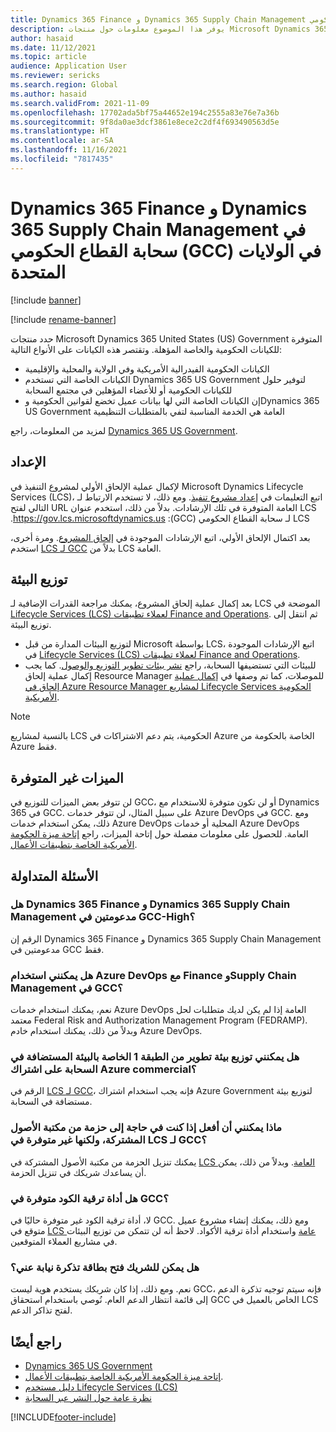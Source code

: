 ```yaml
---
title: Dynamics 365 Finance و Dynamics 365 Supply Chain Management في سحابة القطاع الحكومي (GCC) في الولايات المتحدة
description: يوفر هذا الموضوع معلومات حول منتجات Microsoft Dynamics 365 US Government التي يتم توفيرها للحكومة المؤهلة والكيانات الخاصة.
author: hasaid
ms.date: 11/12/2021
ms.topic: article
audience: Application User
ms.reviewer: sericks
ms.search.region: Global
ms.author: hasaid
ms.search.validFrom: 2021-11-09
ms.openlocfilehash: 17702ada5bf75a44652e194c2555a83e76e7a36b
ms.sourcegitcommit: 9f8da0ae3dcf3861e8ece2c2df4f693490563d5e
ms.translationtype: HT
ms.contentlocale: ar-SA
ms.lasthandoff: 11/16/2021
ms.locfileid: "7817435"
---
```

# <a name="dynamics-365-finance-and-dynamics-365-supply-chain-management-in-us-government-community-cloud-gcc"></a>Dynamics 365 Finance و Dynamics 365 Supply Chain Management في سحابة القطاع الحكومي (GCC) في الولايات المتحدة

[!include [banner](../includes/banner.md)]

[!include [rename-banner](~/includes/cc-data-platform-banner.md)]

حدد منتجات Microsoft Dynamics 365 United States (US) Government المتوفرة للكيانات الحكومية والخاصة المؤهلة. وتقتصر هذه الكيانات على الأنواع التالية:

- الكيانات الحكومية الفيدرالية الأمريكية وفي الولاية والمحلية والإقليمية
- الكيانات الخاصة التي تستخدم Dynamics 365 US Government لتوفير حلول للكيانات الحكومية أو للأعضاء المؤهلين في مجتمع السحابة
- إن الكيانات الخاصة التي لها بيانات عميل تخضع لقوانين الحكومية وDynamics 365 US Government العامة هي الخدمة المناسبة لتفي بالمتطلبات التنظيمية

لمزيد من المعلومات، راجع [Dynamics 365 US Government](/power-platform/admin/microsoft-dynamics-365-government).

## <a name="onboarding"></a>‏‫الإعداد

لإكمال عملية الإلحاق الأولي لمشروع التنفيذ في Microsoft Dynamics Lifecycle Services (LCS)، اتبع التعليمات في [‏‫إعداد مشروع تنفيذ](../../../fin-ops-core/fin-ops/imp-lifecycle/onboard.md). ومع ذلك، لا تستخدم الارتباط لـ LCS العامة المتوفرة في تلك الإرشادات. بدلاً من ذلك، استخدم عنوان URL التالي لفتح LCS لـ سحابة القطاع الحكومي (GCC): <https://gov.lcs.microsoftdynamics.us>.

بعد اكتمال الإلحاق الأولي، اتبع الإرشادات الموجودة في [إلحاق المشروع](../lifecycle-services/project-onboarding.md). ومرة أخرى، استخدم [LCS لـ GCC](https://gov.lcs.microsoftdynamics.us) بدلاً من LCS العامة.

## <a name="environment-deployment"></a>توزيع البيئة

بعد إكمال عملية إلحاق المشروع، يمكنك مراجعة القدرات الإضافية لـ LCS الموضحة في [Lifecycle Services (LCS) لعملاء تطبيقات Finance and Operations](../../../fin-ops-core/dev-itpro/lifecycle-services/lcs-works-lcs.md). ثم انتقل إلى توزيع البيئة.

- لتوزيع البيئات المدارة من قبل Microsoft بواسطة LCS، اتبع الإرشادات الموجودة في [Lifecycle Services (LCS) لعملاء تطبيقات Finance and Operations](../../../fin-ops-core/dev-itpro/lifecycle-services/lcs-works-lcs.md#new-deployment-experience).
- للبيئات التي تستضيفها السحابة، راجع [نشر بيئات تطوير التوزيع والوصول](../../../fin-ops-core/dev-itpro/dev-tools/access-instances.md). كما يجب إكمال عملية إلحاق Resource Manager للموصلات، كما تم وصفها في [إكمال عملية إلحاق في Azure Resource Manager لمشاريع Lifecycle Services الحكومية الأمريكية](arm-onbarding-us-goverment.md).

> [!NOTE]
> بالنسبة لمشاريع LCS الحكومية، يتم دعم الاشتراكات في Azure الخاصة بالحكومة من Azure فقط.

## <a name="features-that-arent-available"></a>الميزات غير المتوفرة

لن تتوفر بعض الميزات للتوزيع في GCC، أو لن تكون متوفرة للاستخدام مع Dynamics 365 في GCC. على سبيل المثال، لن تتوفر خدمات Azure DevOps في GCC. ومع ذلك، يمكن استخدام خدمات Azure DevOps المحلية أو خدمات Azure DevOps العامة. للحصول على معلومات مفصلة حول إتاحة الميزات، راجع [إتاحة ميزة الحكومة الأمريكية الخاصة بتطبيقات الأعمال](https://aka.ms/BAPFunctionalParity).

## <a name="frequently-asked-questions"></a>الأسئلة المتداولة

### <a name="are-dynamics-365-finance-and-dynamics-365-supply-chain-management-supported-in-gcc-high"></a>هل Dynamics 365 Finance و Dynamics 365 Supply Chain Management مدعومتين في GCC-High؟

الرقم إن Dynamics 365 Finance و Dynamics 365 Supply Chain Management مدعومتين في GCC فقط.

### <a name="can-i-use-public-azure-devops-with-finance-and-supply-chain-management-in-gcc"></a>هل يمكنني استخدام Azure DevOps مع Finance وSupply Chain Management في GCC؟

نعم، يمكنك استخدام خدمات Azure DevOps العامة إذا لم يكن لديك متطلبات لحل معتمد Federal Risk and Authorization Management Program (FEDRAMP). وبدلاً من ذلك، يمكنك استخدام خادم Azure DevOps.

### <a name="can-i-deploy-a-cloud-hosted-environment-tier-1-development-environment-on-an-azure-commercial-subscription"></a>هل يمكنني توزيع بيئة تطوير من الطبقة 1 الخاصة بالبيئة المستضافة في السحابة على اشتراك Azure commercial؟

الرقم في [LCS لـ GCC](https://gov.lcs.microsoftdynamics.us)، فإنه يجب استخدام اشتراك Azure Government لتوزيع بيئة مستضافة في السحابة.

### <a name="what-can-i-do-if-i-need-a-package-from-the-shared-asset-library-but-it-isnt-available-in-lcs-for-gcc"></a>ماذا يمكنني أن أفعل إذا كنت في حاجة إلى حزمة من مكتبة الأصول المشتركة، ولكنها غير متوفرة في LCS لـ GCC؟

يمكنك تنزيل الحزمة من مكتبة الأصول المشتركة في [LCS العامة](https://lcs.dynamics.com). وبدلاً من ذلك، يمكن أن يساعدك شريكك في تنزيل الحزمة.

### <a name="is-the-code-upgrade-tool-available-in-gcc"></a>هل أداة ترقية الكود متوفرة في GCC؟

لا، أداة ترقية الكود غير متوفرة حاليًا في GCC. ومع ذلك، يمكنك إنشاء مشروع عميل متوقع في [LCS عامة](https://lcs.dynamics.com) واستخدام أداة ترقية الأكواد. لاحظ أنه لن تتمكن من توزيع البيئات في مشاريع العملاء المتوقعين.

### <a name="can-my-partner-open-a-support-ticket-on-my-behalf"></a>هل يمكن للشريك فتح بطاقة تذكرة نيابة عني؟

نعم. ومع ذلك، إذا كان شريكك يستخدم هوية ليست GCC، فإنه سيتم توجيه تذكرة الدعم إلى قائمة انتظار الدعم العام. نُوصي باستخدام استحقاق GCC الخاص بالعميل في LCS لفتح تذاكر الدعم.

## <a name="see-also"></a>راجع أيضًا

- [Dynamics 365 US Government](/power-platform/admin/microsoft-dynamics-365-government)
- [إتاحة ميزة الحكومة الأمريكية الخاصة بتطبيقات الأعمال](https://aka.ms/BAPFunctionalParity).
- [دليل مستخدم Lifecycle Services (LCS)](../../../fin-ops-core/dev-itpro/lifecycle-services/lcs-user-guide.md)
- [نظرة عامة حول النشر عبر السحابة](../../../fin-ops-core/dev-itpro/deployment/cloud-deployment-overview.md)

[!INCLUDE[footer-include](../../../includes/footer-banner.md)]
